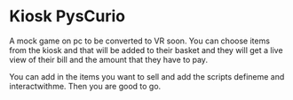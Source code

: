 # Kiosk PysCurio 

A mock game on  pc to be converted to VR soon.  You can choose items from the kiosk and that will be added to their basket and they will get a live  view of their bill and the amount that they have to pay. 


You can add in the items you want to sell and add the scripts defineme and interactwithme. Then you are good to go. 
 
